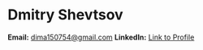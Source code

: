 # Dmitry Shevtsov

**Email:**          dima150754@gmail.com
**LinkedIn:**       [Link to Profile](https://www.linkedin.com/in/dmitriy-shevtsov-a0b4911a2/)
